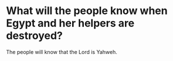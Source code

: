 # What will the people know when Egypt and her helpers are destroyed?

The people will know that the Lord is Yahweh.
